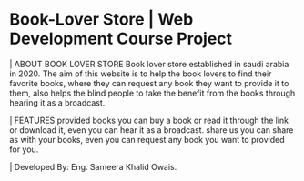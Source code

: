 # Book-Lover Store | Web Development Course Project

| ABOUT BOOK LOVER STORE
Book lover store established in saudi arabia in 2020.
The aim of this website is to help the book lovers to find their favorite books,
where they can request any book they want to provide it to them, 
also helps the blind people to take the benefit from the books through hearing it as a broadcast.

| FEATURES
provided books
you can buy a book or read it 
through the link or download it, 
even you can hear it as a broadcast.
share us
you can share as with your books,
even you can request any book you want to provided for you.


| Developed By: Eng. Sameera Khalid Owais.
